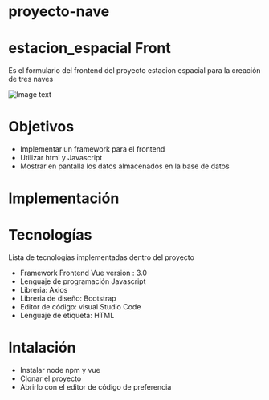 # proyecto-nave

# estacion_espacial Front


Es el formulario del frontend del proyecto estacion espacial para la creación de tres naves

![Image text](https://publicdomainvectors.org/photos/Rocket11.png)

# Objetivos
* Implementar un framework para el frontend
* Utilizar html y Javascript
* Mostrar en pantalla los datos almacenados en la base de datos


# Implementación
# Tecnologías
Lista de tecnologías implementadas dentro del proyecto

* Framework Frontend Vue version : 3.0
* Lenguaje de programación Javascript
* Libreria: Axios  
* Libreria de diseño: Bootstrap
* Editor de código: visual Studio Code
* Lenguaje de etiqueta: HTML 


# Intalación

* Instalar node npm y vue
* Clonar el proyecto
* Abrirlo con el editor de código de preferencia

